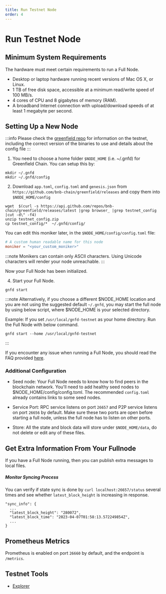 ```yaml
---
title: Run Testnet Node
order: 4
---
```


# Run Testnet Node

## Minimum System Requirements
The hardware must meet certain requirements to run a Full Node.

* Desktop or laptop hardware running recent versions of Mac OS X, or Linux.
* 1 TB of free disk space, accessible at a minimum read/write speed of 100 MB/s.
* 4 cores of CPU and 8 gigabytes of memory (RAM).
* A broadband Internet connection with upload/download speeds of at least 1 megabyte per second.

## Setting Up a New Node

:::info 
Please check the [greenfield repo](https://github.com/bnb-chain/greenfield/releases/latest) for information on the testnet, including the correct version of the binaries to use and details about the config file
:::

1. You need to choose a home folder `$NODE_HOME` (i.e. ~/.gnfd) for Greenfield Chain. You can setup this by:

```
mkdir ~/.gnfd
mkdir ~/.gnfd/config
```
2. Download `app.toml`,  `config.toml` and `genesis.json` from `https://github.com/bnb-chain/greenfield/releases` and copy them into `$NODE_HOME/config`

```
wget  $(curl -s https://api.github.com/repos/bnb-chain/greenfield/releases/latest |grep browser_ |grep testnet_config |cut -d\" -f4)
unzip testnet_config.zip
cp testnet_config/*  ~/.gnfd/config/
```


You can edit this moniker later, in the `$NODE_HOME/config/config.toml` file:
```toml
# A custom human readable name for this node
moniker = "<your_custom_moniker>"
```

:::note
Monikers can contain only ASCII characters. Using Unicode characters will render your node unreachable. 
:::

Now your Full Node has been initialized.

4. Start your Full Node.

```shell
gnfd start
```

:::note
Alternatively, if you choose a different $NODE_HOME location and you are not using the suggested default `~/.gnfd`, you may start the full node by using below script, where $NODE_HOME is your selected directory. 


Example: If you set `/usr/local/gnfd-testnet` as your home directory. Run the Full Node with below command.

```shell
gnfd start --home /usr/local/gnfd-testnet
```
:::

If you encounter any issue when running a Full Node, you should read the FAQ provided [here](../../../faq/greenfield-faqs.md).


### Additional Configuration
- Seed node: Your Full Node needs to know how to find peers in the blockchain network. You'll need to add healthy seed nodes to $NODE_HOME/config/config.toml. The recommended `config.toml` already contains links to some seed nodes.

- Service Port: RPC service listens on port `26657` and P2P service listens on port `26656` by default.
  Make sure these two ports are open before starting a full node, unless the full node has to listen on other ports.
- Store: All the state and block data will store under `$NODE_HOME/data`, do not delete or edit any of these files.

## Get Extra Information From Your Fullnode

If you have a Full Node running, then you can publish extra messages to local files.

##### Monitor Syncing Process

You can verify if state sync is done by `curl localhost:26657/status` several times and see whether `latest_block_height` is increasing in response.

```
"sync_info": {
  ...
  "latest_block_height": "280072",
  "latest_block_time": "2023-04-07T01:58:13.572249854Z",
  ...
}
```

## Prometheus Metrics

Prometheus is enabled on port `26660` by default, and the endpoint is `/metrics`.

## Testnet Tools

* [Explorer](https://greenfieldscan.com/)
